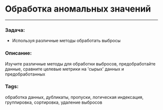 # Обработка аномальных значений
---
### Задача:
- Используя различные методы обработать выбросы
### Описание:
Изучите различные методы для обработки выбросов, предобработайте данные, сравните целевые метрики на 'сырых' данных и предобработанных
### Tags:
обработка данных, дубликаты, пропуски, логическая индексация, группировка, сортировка, удаление выбросов
